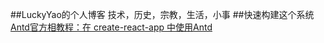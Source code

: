 ##LuckyYao的个人博客
技术，历史，宗教，生活，小事
##快速构建这个系统
[Antd官方相教程：在 create-react-app 中使用Antd](https://ant.design/docs/react/use-with-create-react-app-cn)